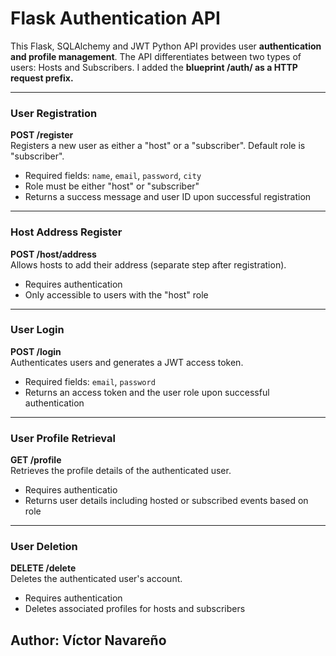 # Flask Authentication API
This Flask, SQLAlchemy and JWT Python API provides user **authentication and profile management**. The API differentiates between two types of users: Hosts and Subscribers. I added the **blueprint /auth/ as a HTTP request prefix.**

---
### User Registration
**POST /register**  
Registers a new user as either a "host" or a "subscriber". Default role is "subscriber".
- Required fields: `name`, `email`, `password`, `city`
- Role must be either "host" or "subscriber"
- Returns a success message and user ID upon successful registration
---

### Host Address Register
**POST /host/address**  
Allows hosts to add their address (separate step after registration).
- Requires authentication
- Only accessible to users with the "host" role
---

### User Login
**POST /login**  
Authenticates users and generates a JWT access token.
- Required fields: `email`, `password`
- Returns an access token and the user role upon successful authentication
---

### User Profile Retrieval
**GET /profile**  
Retrieves the profile details of the authenticated user.
- Requires authenticatio
- Returns user details including hosted or subscribed events based on role
---

### User Deletion
**DELETE /delete**  
Deletes the authenticated user's account.
- Requires authentication
- Deletes associated profiles for hosts and subscribers

## Author: Víctor Navareño


